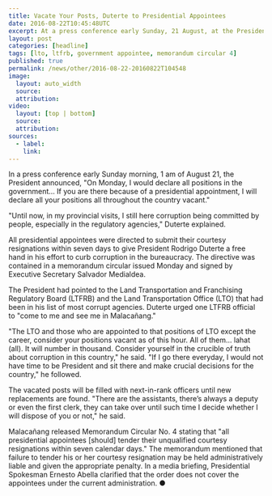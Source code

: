 ```yaml
---
title: Vacate Your Posts, Duterte to Presidential Appointees
date: 2016-08-22T10:45:48UTC
excerpt: At a press conference early Sunday, 21 August, at the Presidential Guesthouse in Panacan, the President said he wanted presidential appointees to vacant their positions and consider themselves resigned effective immediately due to endemic graft and corruption.
layout: post
categories: [headline]
tags: [lto, ltfrb, government appointee, memorandum circular 4]
published: true
permalink: /news/other/2016-08-22-20160822T104548
image:
  layout: auto_width
  source: 
  attribution: 
video:
  layout: [top | bottom]
  source: 
  attribution: 
sources:
  - label:
    link:
---
```


In a press conference early Sunday morning, 1 am of August 21, the President announced, "On Monday, I would declare all positions in the government... If you are there because of a presidential appointment, I will declare all your positions all throughout the country vacant."

"Until now, in my provincial visits, I still here corruption being committed by people, especially in the regulatory agencies," Duterte explained.

All presidential appointees were directed to submit their courtesy resignations within seven days to give President Rodrigo Duterte a free hand in his effort to curb corruption in the bureaucracy. The directive was contained in a memorandum circular issued Monday and signed by Executive Secretary Salvador Medialdea.

The President had pointed to the Land Transportation and Franchising Regulatory Board (LTFRB) and the Land Transportation Office (LTO) that had been in his list of most corrupt agencies. Duterte urged one LTFRB official to "come to me and see me in Malacañang."

"The LTO and those who are appointed to that positions of LTO except the career, consider your positions vacant as of this hour. All of them... lahat (all). It will number in thousand. Consider yourself in the crucible of truth about corruption in this country," he said.
"If I go there everyday, I would not have time to be President and sit there and make crucial decisions for the country," he followed.

The vacated posts will be filled with next-in-rank officers until new replacements are found.
"There are the assistants, there’s always a deputy or even the first clerk, they can take over until such time I decide whether I will dispose of you or not," he said.

Malacañang released Memorandum Circular No. 4 stating that "all presidential appointees [should] tender their unqualified courtesy resignations within seven calendar days." The memorandum mentioned that failure to tender his or her courtesy resignation may be held administratively liable and given the appropriate penalty. In a media briefing, Presidential Spokesman Ernesto Abella clarified that the order does not cover the appointees under the current administration.
&#x25cf;
